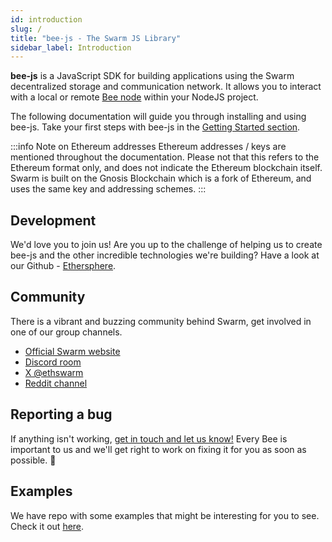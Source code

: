 ```yaml
---
id: introduction
slug: /
title: "bee-js - The Swarm JS Library"
sidebar_label: Introduction
---
```


**bee-js** is a JavaScript SDK for building applications using the Swarm decentralized storage and communication network. It allows you to interact with a local or remote [Bee node](https://docs.ethswarm.org/docs/) within your NodeJS project.

The following documentation will guide you through installing and using bee-js. Take your first steps with bee-js in the [Getting Started section](./getting-started).

:::info Note on Ethereum addresses
Ethereum addresses / keys are mentioned throughout the documentation. Please not that this refers to the Ethereum format only, and does not indicate the Ethereum blockchain itself. Swarm is built on the Gnosis Blockchain which is a fork of Ethereum, and uses the same key and addressing schemes.
:::

## Development

We'd love you to join us! Are you up to the challenge of helping us to create bee-js and the other incredible technologies we're building? Have a look at our Github -  [Ethersphere](https://github.com/ethersphere).

## Community

There is a vibrant and buzzing community behind Swarm, get involved in one of our group channels.

- [Official Swarm website](https://ethswarm.org)
- [Discord room](https://discord.gg/ykCupZMuww)
- [X @ethswarm](https://x.com/ethswarm)
- [Reddit channel](https://www.reddit.com/r/ethswarm/)

## Reporting a bug

If anything isn't working, [get in touch and let us know!](https://github.com/ethersphere/bee-js/issues) Every Bee is important to us and we'll get right to work on fixing it for you as soon as possible. 🐝

## Examples

We have repo with some examples that might be interesting for you to see. Check it out [here](https://github.com/ethersphere/examples-js).
